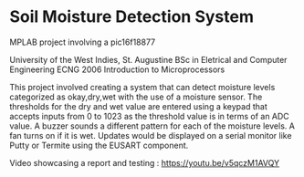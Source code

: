 # Soil Moisture Detection System
MPLAB project involving a pic16f18877

University of the West Indies, St. Augustine
BSc in Eletrical and Computer Engineering
ECNG 2006 Introduction to Microprocessors

This project involved creating a system that can detect moisture levels categorized as okay,dry,wet with the use of a moisture sensor. 
The thresholds for the dry and wet value are entered using a keypad that accepts inputs from 0 to 1023 as the threshold value is in terms of an ADC value. 
A buzzer sounds a different pattern for each of the moisture levels. A fan turns on if it is wet. Updates would be displayed on a serial monitor like Putty or Termite
using the EUSART component.

Video showcasing a report and testing : https://youtu.be/v5qczM1AVQY

